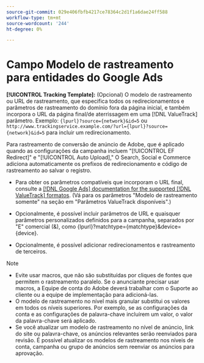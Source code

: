 ```yaml
---
source-git-commit: 029e406fbfb4217ce78364c2d1f1a6dae24ff588
workflow-type: tm+mt
source-wordcount: '244'
ht-degree: 0%

---
```

# Campo Modelo de rastreamento para entidades do Google Ads

<!-- Search CRUD and bulk edit of Google entity settings -->

**[!UICONTROL Tracking Template]:** (Opcional) O modelo de rastreamento ou URL de rastreamento, que especifica todos os redirecionamentos e parâmetros de rastreamento do domínio fora da página inicial, e também incorpora o URL da página final/de aterrissagem em uma [!DNL ValueTrack] parâmetro. Exemplo: `{lpurl}?source={network}&id=5` ou `http://www.trackingservice.example.com/?url={lpurl}?source={network}&id=5` para incluir um redirecionamento.

Para rastreamento de conversão de anúncio de Adobe, que é aplicado quando as configurações da campanha incluem &quot;[!UICONTROL EF Redirect]&quot; e &quot;[!UICONTROL Auto Upload],&quot; O Search, Social e Commerce adiciona automaticamente os prefixos de redirecionamento e código de rastreamento ao salvar o registro.

* Para obter os parâmetros compatíveis que incorporam o URL final, consulte a [[!DNL Google Ads] documentation for the supported [!DNL ValueTrack] formatos](https://support.google.com/google-ads/answer/6305348). (Vá para os parâmetros &quot;Modelo de rastreamento somente&quot; na seção em &quot;Parâmetros ValueTrack disponíveis&quot;.)

* Opcionalmente, é possível incluir parâmetros de URL e quaisquer parâmetros personalizados definidos para a campanha, separados por &quot;E&quot; comercial (&amp;), como {lpurl}?matchtype={matchtype}&amp;device={device}.

* Opcionalmente, é possível adicionar redirecionamentos e rastreamento de terceiros.

>[!NOTE]
>
>* Evite usar macros, que não são substituídas por cliques de fontes que permitem o rastreamento paralelo. Se o anunciante precisar usar macros, a Equipe de conta do Adobe deverá trabalhar com o Suporte ao cliente ou a equipe de implementação para adicioná-las.
>* O modelo de rastreamento no nível mais granular substitui os valores em todos os níveis superiores. Por exemplo, se as configurações da conta e as configurações de palavra-chave incluírem um valor, o valor da palavra-chave será aplicado.
>* Se você atualizar um modelo de rastreamento no nível de anúncio, link do site ou palavra-chave, os anúncios relevantes serão reenviados para revisão. É possível atualizar os modelos de rastreamento nos níveis de conta, campanha ou grupo de anúncios sem reenviar os anúncios para aprovação.

